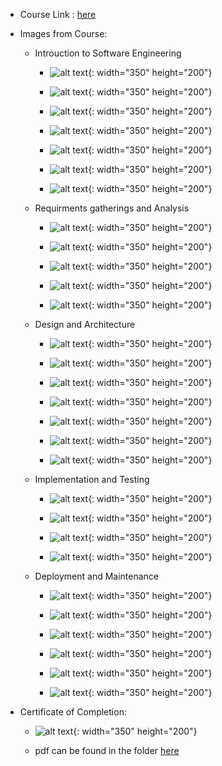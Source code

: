 - Course Link : [here](https://www.udemy.com/course/introduction-to-software-engineering)

- Images from Course:

    - Introuction to Software Engineering
        
        - ![alt text](images/image.png){: width="350" height="200"}

        - ![alt text](images/image-1.png){: width="350" height="200"}

        - ![alt text](images/image-2.png){: width="350" height="200"}

        - ![alt text](images/image-3.png){: width="350" height="200"}

        - ![alt text](images/image-4.png){: width="350" height="200"}

        - ![alt text](images/image-5.png){: width="350" height="200"}

        - ![alt text](images/image-6.png){: width="350" height="200"}

    - Requirments gatherings and Analysis

        - ![alt text](images/image-7.png){: width="350" height="200"}

        - ![alt text](images/image-8.png){: width="350" height="200"}

        - ![alt text](images/image-9.png){: width="350" height="200"}

        - ![alt text](images/image-10.png){: width="350" height="200"}

        - ![alt text](images/image-11.png){: width="350" height="200"}

    - Design and Architecture

        - ![alt text](images/image-12.png){: width="350" height="200"}

        - ![alt text](images/image-13.png){: width="350" height="200"}

        - ![alt text](images/image-14.png){: width="350" height="200"}

        - ![alt text](images/image-15.png){: width="350" height="200"}

        - ![alt text](images/image-16.png){: width="350" height="200"}

        - ![alt text](images/image-17.png){: width="350" height="200"}

        - ![alt text](images/image-18.png){: width="350" height="200"}

    - Implementation and Testing

        - ![alt text](images/image-19.png){: width="350" height="200"}

        - ![alt text](images/image-20.png){: width="350" height="200"}

        - ![alt text](images/image-21.png){: width="350" height="200"}

        - ![alt text](images/image-22.png){: width="350" height="200"}

    - Deployment and Maintenance

        - ![alt text](images/image-23.png){: width="350" height="200"}

        - ![alt text](images/image-24.png){: width="350" height="200"}

        - ![alt text](images/image-25.png){: width="350" height="200"}

        - ![alt text](images/image-26.png){: width="350" height="200"}

        - ![alt text](images/image-27.png){: width="350" height="200"}

        - ![alt text](images/image-28.png){: width="350" height="200"}


- Certificate of Completion:

    -  ![alt text](images/introduction-to-software-engineering.jpg){: width="350" height="200"}

    - pdf can be found in the folder [here](images/introduction-to-software-engineering.pdf)